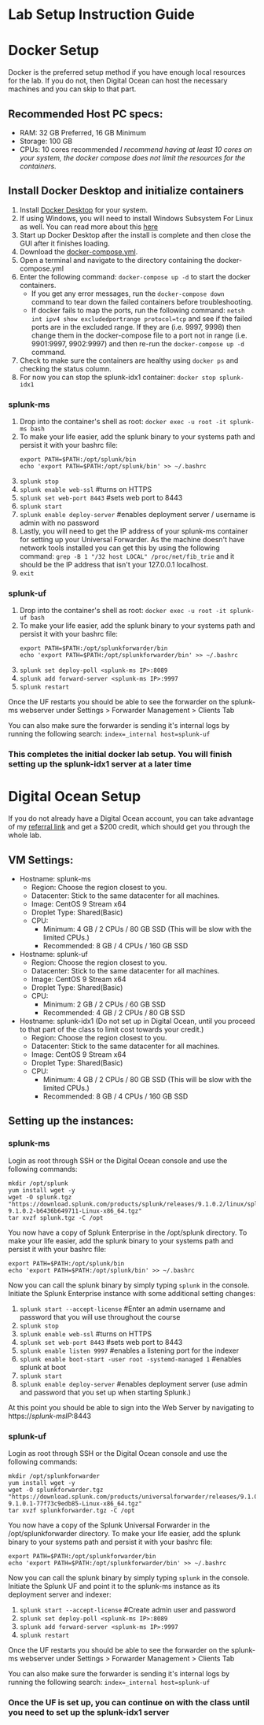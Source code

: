 # Lab Setup Instruction Guide

# Docker Setup
Docker is the preferred setup method if you have enough local resources for the lab. If you do not, then Digital Ocean can host the necessary machines and you can skip to that part.

## Recommended Host PC specs:
- RAM: 32 GB Preferred, 16 GB Minimum
- Storage: 100 GB
- CPUs: 10 cores recommended
  _I recommend having at least 10 cores on your system, the docker compose does not limit the resources for the containers._

## Install Docker Desktop and initialize containers
1. Install [Docker Desktop](https://www.docker.com/products/docker-desktop/) for your system.
1. If using Windows, you will need to install Windows Subsystem For Linux as well. You can read more about this [here](https://docs.docker.com/desktop/wsl/)
1. Start up Docker Desktop after the install is complete and then close the GUI after it finishes loading.
1. Download the [docker-compose.yml](../Lab_Setup/docker/docker-compose.yml).
1. Open a terminal and navigate to the directory containing the docker-compose.yml
1. Enter the following command: `docker-compose up -d` to start the docker containers.
   - If you get any error messages, run the `docker-compose down` command to tear down the failed containers before troubleshooting.
   - If docker fails to map the ports, run the following command: `netsh int ipv4 show excludedportrange protocol=tcp` and see if the failed ports are in the excluded range. If they are (i.e. 9997, 9998) then change them in the docker-compose file to a port not in range (i.e. 9901:9997, 9902:9997) and then re-run the `docker-compose up -d` command.
1. Check to make sure the containers are healthy using `docker ps` and checking the status column.
1. For now you can stop the splunk-idx1 container: `docker stop splunk-idx1`

### splunk-ms
1. Drop into the container's shell as root: `docker exec -u root -it splunk-ms bash`
1. To make your life easier, add the splunk binary to your systems path and persist it with your bashrc file:
   ```
   export PATH=$PATH:/opt/splunk/bin
   echo 'export PATH=$PATH:/opt/splunk/bin' >> ~/.bashrc

   ```
1. `splunk stop`
1. `splunk enable web-ssl`
    #turns on HTTPS
1. `splunk set web-port 8443`
    #sets web port to 8443
1. `splunk start`
1. `splunk enable deploy-server`
    #enables deployment server / username is admin with no password
1. Lastly, you will need to get the IP address of your splunk-ms container for setting up your Universal Forwarder. As the machine doesn't have network tools installed you can get this by using the following command: `grep -B 1 "/32 host LOCAL" /proc/net/fib_trie` and it should be the IP address that isn't your 127.0.0.1 localhost.
1. `exit`

### splunk-uf
1. Drop into the container's shell as root: `docker exec -u root -it splunk-uf bash`
1. To make your life easier, add the splunk binary to your systems path and persist it with your bashrc file:
   ```
   export PATH=$PATH:/opt/splunkforwarder/bin
   echo 'export PATH=$PATH:/opt/splunkforwarder/bin' >> ~/.bashrc
   ```
1. `splunk set deploy-poll <splunk-ms IP>:8089`
1. `splunk add forward-server <splunk-ms IP>:9997`
1. `splunk restart`

Once the UF restarts you should be able to see the forwarder on the splunk-ms webserver under Settings > Forwarder Management > Clients Tab

You can also make sure the forwarder is sending it's internal logs by running the following search:
`index=_internal host=splunk-uf`

### This completes the initial docker lab setup. You will finish setting up the splunk-idx1 server at a later time

# Digital Ocean Setup

If you do not already have a Digital Ocean account, you can take advantage of my [referral link](https://m.do.co/c/110226b98241) and get a $200 credit, which should get you through the whole lab.

## VM Settings:
- Hostname: splunk-ms
  - Region: Choose the region closest to you.
  - Datacenter: Stick to the same datacenter for all machines.
  - Image: CentOS 9 Stream x64
  - Droplet Type: Shared(Basic) 
  - CPU:
    - Minimum: 4 GB / 2 CPUs / 80 GB SSD (This will be slow with the limited CPUs.)
	- Recommended: 8 GB / 4 CPUs / 160 GB SSD
- Hostname: splunk-uf
  - Region: Choose the region closest to you.
  - Datacenter: Stick to the same datacenter for all machines.
  - Image: CentOS 9 Stream x64
  - Droplet Type: Shared(Basic) 
  - CPU:
    - Minimum: 2 GB / 2 CPUs / 60 GB SSD
	- Recommended: 4 GB / 2 CPUs / 80 GB SSD
- Hostname: splunk-idx1 (Do not set up in Digital Ocean, until you proceed to that part of the class to limit cost towards your credit.)
  - Region: Choose the region closest to you.
  - Datacenter: Stick to the same datacenter for all machines.
  - Image: CentOS 9 Stream x64
  - Droplet Type: Shared(Basic) 
  - CPU:
    - Minimum: 4 GB / 2 CPUs / 80 GB SSD (This will be slow with the limited CPUs.)
	- Recommended: 8 GB / 4 CPUs / 160 GB SSD

## Setting up the instances:

### splunk-ms
Login as root through SSH or the Digital Ocean console and use the following commands:
```
mkdir /opt/splunk
yum install wget -y
wget -O splunk.tgz "https://download.splunk.com/products/splunk/releases/9.1.0.2/linux/splunk-9.1.0.2-b6436b649711-Linux-x86_64.tgz"
tar xvzf splunk.tgz -C /opt

```

You now have a copy of Splunk Enterprise in the /opt/splunk directory. To make your life easier, add the splunk binary to your systems path and persist it with your bashrc file:
```
export PATH=$PATH:/opt/splunk/bin
echo 'export PATH=$PATH:/opt/splunk/bin' >> ~/.bashrc
```

Now you can call the splunk binary by simply typing `splunk` in the console. Initiate the Splunk Enterprise instance with some additional setting changes:

1. `splunk start --accept-license`
    #Enter an admin username and password that you will use throughout the course
1. `splunk stop`
1. `splunk enable web-ssl`
    #turns on HTTPS
1. `splunk set web-port 8443`
    #sets web port to 8443
1. `splunk enable listen 9997`
    #enables a listening port for the indexer
1. `splunk enable boot-start -user root -systemd-managed 1`
    #enables splunk at boot
1. `splunk start`
1. `splunk enable deploy-server`
    #enables deployment server (use admin and password that you set up when starting Splunk.)


At this point you should be able to sign into the Web Server by navigating to https://_splunk-msIP_:8443

### splunk-uf
Login as root through SSH or the Digital Ocean console and use the following commands:
```
mkdir /opt/splunkforwarder
yum install wget -y
wget -O splunkforwarder.tgz "https://download.splunk.com/products/universalforwarder/releases/9.1.0.1/linux/splunkforwarder-9.1.0.1-77f73c9edb85-Linux-x86_64.tgz"
tar xvzf splunkforwarder.tgz -C /opt

```

You now have a copy of the Splunk Universal Forwarder in the /opt/splunkforwarder directory. To make your life easier, add the splunk binary to your systems path and persist it with your bashrc file:
```
export PATH=$PATH:/opt/splunkforwarder/bin
echo 'export PATH=$PATH:/opt/splunkforwarder/bin' >> ~/.bashrc
```

Now you can call the splunk binary by simply typing `splunk` in the console. Initiate the Splunk UF and point it to the splunk-ms instance as its deployment server and indexer:

1. `splunk start --accept-license`
    #Create admin user and password
1. `splunk set deploy-poll <splunk-ms IP>:8089`
1. `splunk add forward-server <splunk-ms IP>:9997`
1. `splunk restart`

Once the UF restarts you should be able to see the forwarder on the splunk-ms webserver under Settings > Forwarder Management > Clients Tab

You can also make sure the forwarder is sending it's internal logs by running the following search:
`index=_internal host=splunk-uf`

### Once the UF is set up, you can continue on with the class until you need to set up the splunk-idx1 server